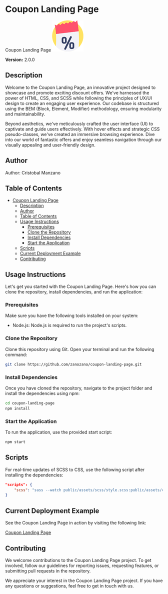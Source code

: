 # Coupon Landing Page
Coupon Landing Page
![Suricata Logo](public/assets/img/favicon.png)

**Version:** 2.0.0

## Description
Welcome to the Coupon Landing Page, an innovative project designed to showcase and promote exciting discount offers. We've harnessed the power of HTML, CSS, and SCSS while following the principles of UX/UI design to create an engaging user experience. Our codebase is structured using the BEM (Block, Element, Modifier) methodology, ensuring modularity and maintainability.

Beyond aesthetics, we've meticulously crafted the user interface (UI) to captivate and guide users effectively. With hover effects and strategic CSS pseudo-classes, we've created an immersive browsing experience. Dive into our world of fantastic offers and enjoy seamless navigation through our visually appealing and user-friendly design.

## Author
Author: Cristobal Manzano

## Table of Contents
- [Coupon Landing Page](#coupon-landing-page)
  - [Description](#description)
  - [Author](#author)
  - [Table of Contents](#table-of-contents)
  - [Usage Instructions](#usage-instructions)
    - [Prerequisites](#prerequisites)
    - [Clone the Repository](#clone-the-repository)
    - [Install Dependencies](#install-dependencies)
    - [Start the Application](#start-the-application)
  - [Scripts](#scripts)
  - [Current Deployment Example](#current-deployment-example)
  - [Contributing](#contributing)

## Usage Instructions
Let's get you started with the Coupon Landing Page. Here's how you can clone the repository, install dependencies, and run the application:

### Prerequisites
Make sure you have the following tools installed on your system:

- Node.js: Node.js is required to run the project's scripts.

### Clone the Repository
Clone this repository using Git. Open your terminal and run the following command:

```bash
git clone https://github.com/zanozano/coupon-landing-page.git
```

### Install Dependencies
Once you have cloned the repository, navigate to the project folder and install the dependencies using npm:

```bash
cd coupon-landing-page
npm install
```

### Start the Application
To run the application, use the provided start script:

```bash
npm start
```

## Scripts
For real-time updates of SCSS to CSS, use the following script after installing the dependencies:

```json
"scripts": {
    "scss": "sass --watch public/assets/scss/style.scss:public/assets/css/style.css"
}
```

## Current Deployment Example
See the Coupon Landing Page in action by visiting the following link:

[Coupon Landing Page](https://example.com)

## Contributing
We welcome contributions to the Coupon Landing Page project. To get involved, follow our guidelines for reporting issues, requesting features, or submitting pull requests in the repository.

We appreciate your interest in the Coupon Landing Page project. If you have any questions or suggestions, feel free to get in touch with us.
